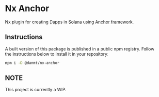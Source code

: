 

# Nx Anchor

Nx plugin for creating Dapps in [Solana](https://solana.com/) using [Anchor framework](https://github.com/project-serum/anchor).

## Instructions

A built version of this package is published in a public npm registry. Follow the instructions below to install it in your repository:

```bash
npm i -D @danmt/nx-anchor
```

## NOTE

This project is currently a WIP.
